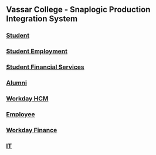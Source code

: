 ## Vassar College - Snaplogic Production Integration System
  
  
### [Student](student)
  
### [Student Employment](student_worker)
  
### [Student Financial Services](student_finaid)
  
### [Alumni](alumni)
  
### [Workday HCM](workday-hcm)
  
### [Employee](employee)
  
### [Workday Finance](workday-fin)
  
### [IT](it)
